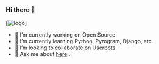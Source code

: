 ### Hi there 👋



[![logo](https://telegra.ph/file/2fe5f3c459248f73877a4.jpg)]

- 🔭 I’m currently working on Open Source.
- 🌱 I’m currently learning Python, Pyrogram, Django, etc.
- 👯 I’m looking to collaborate on Userbots.
- 💬 Ask me about [here](https://t.me/MrLangote)...


